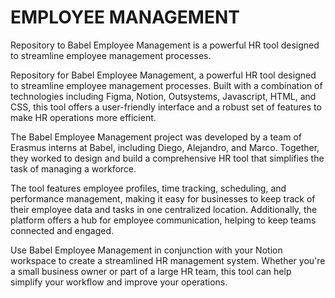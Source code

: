 # EMPLOYEE MANAGEMENT
Repository to Babel Employee Management is a powerful HR tool designed to streamline employee management processes.

Repository for Babel Employee Management, a powerful HR tool designed to streamline employee management processes. Built with a combination of technologies including Figma, Notion, Outsystems, Javascript, HTML, and CSS, this tool offers a user-friendly interface and a robust set of features to make HR operations more efficient.

The Babel Employee Management project was developed by a team of Erasmus interns at Babel, including Diego, Alejandro, and Marco. Together, they worked to design and build a comprehensive HR tool that simplifies the task of managing a workforce.

The tool features employee profiles, time tracking, scheduling, and performance management, making it easy for businesses to keep track of their employee data and tasks in one centralized location. Additionally, the platform offers a hub for employee communication, helping to keep teams connected and engaged.

Use Babel Employee Management in conjunction with your Notion workspace to create a streamlined HR management system. Whether you're a small business owner or part of a large HR team, this tool can help simplify your workflow and improve your operations.
